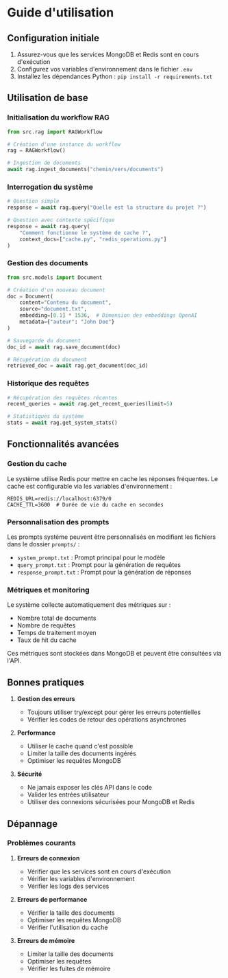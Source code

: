 # Guide d'utilisation

## Configuration initiale

1. Assurez-vous que les services MongoDB et Redis sont en cours d'exécution
2. Configurez vos variables d'environnement dans le fichier `.env`
3. Installez les dépendances Python : `pip install -r requirements.txt`

## Utilisation de base

### Initialisation du workflow RAG

```python
from src.rag import RAGWorkflow

# Création d'une instance du workflow
rag = RAGWorkflow()

# Ingestion de documents
await rag.ingest_documents("chemin/vers/documents")
```

### Interrogation du système

```python
# Question simple
response = await rag.query("Quelle est la structure du projet ?")

# Question avec contexte spécifique
response = await rag.query(
    "Comment fonctionne le système de cache ?",
    context_docs=["cache.py", "redis_operations.py"]
)
```

### Gestion des documents

```python
from src.models import Document

# Création d'un nouveau document
doc = Document(
    content="Contenu du document",
    source="document.txt",
    embedding=[0.1] * 1536,  # Dimension des embeddings OpenAI
    metadata={"auteur": "John Doe"}
)

# Sauvegarde du document
doc_id = await rag.save_document(doc)

# Récupération du document
retrieved_doc = await rag.get_document(doc_id)
```

### Historique des requêtes

```python
# Récupération des requêtes récentes
recent_queries = await rag.get_recent_queries(limit=5)

# Statistiques du système
stats = await rag.get_system_stats()
```

## Fonctionnalités avancées

### Gestion du cache

Le système utilise Redis pour mettre en cache les réponses fréquentes. Le cache est configurable via les variables d'environnement :

```env
REDIS_URL=redis://localhost:6379/0
CACHE_TTL=3600  # Durée de vie du cache en secondes
```

### Personnalisation des prompts

Les prompts système peuvent être personnalisés en modifiant les fichiers dans le dossier `prompts/` :

- `system_prompt.txt` : Prompt principal pour le modèle
- `query_prompt.txt` : Prompt pour la génération de requêtes
- `response_prompt.txt` : Prompt pour la génération de réponses

### Métriques et monitoring

Le système collecte automatiquement des métriques sur :
- Nombre total de documents
- Nombre de requêtes
- Temps de traitement moyen
- Taux de hit du cache

Ces métriques sont stockées dans MongoDB et peuvent être consultées via l'API.

## Bonnes pratiques

1. **Gestion des erreurs**
   - Toujours utiliser try/except pour gérer les erreurs potentielles
   - Vérifier les codes de retour des opérations asynchrones

2. **Performance**
   - Utiliser le cache quand c'est possible
   - Limiter la taille des documents ingérés
   - Optimiser les requêtes MongoDB

3. **Sécurité**
   - Ne jamais exposer les clés API dans le code
   - Valider les entrées utilisateur
   - Utiliser des connexions sécurisées pour MongoDB et Redis

## Dépannage

### Problèmes courants

1. **Erreurs de connexion**
   - Vérifier que les services sont en cours d'exécution
   - Vérifier les variables d'environnement
   - Vérifier les logs des services

2. **Erreurs de performance**
   - Vérifier la taille des documents
   - Optimiser les requêtes MongoDB
   - Vérifier l'utilisation du cache

3. **Erreurs de mémoire**
   - Limiter la taille des documents
   - Optimiser les requêtes
   - Vérifier les fuites de mémoire 